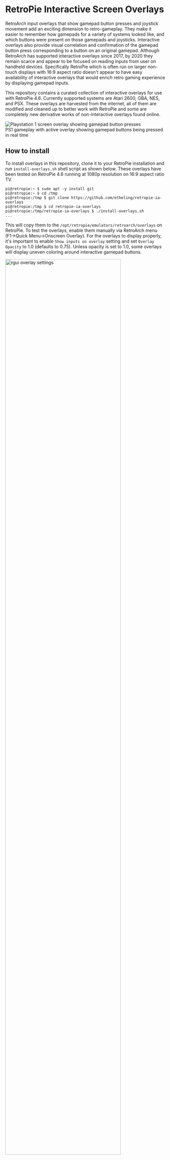 # RetroPie Interactive Screen Overlays

RetroArch input overlays that show gamepad button presses and joystick movement add an exciting dimension to retro-gameplay. They make it easier to remember how gamepads for a variety of systems looked like, and which buttons were present on those gamepads and joysticks. Interactive overlays also provide visual correlation and confirmation of the gamepad button press corresponding to a button on an original gamepad. Although RetroArch has supported interactive overlays since 2017, by 2020 they remain scarce and appear to be focused on reading inputs from user on handheld devices. Specifically RetroPie which is often run on larger non-touch displays with 16:9 aspect ratio doesn't appear to have easy availability of interactive overlays that would enrich retro gaming experience by displaying gamepad inputs. 

This repository contains a curated collection of interactive overlays for use with RetroPie 4.6. Currently supported systems are Atari 2600, GBA, NES, and PSX. These overlays are harvested from the internet, all of them are modified and cleaned up to better work with RetroPie and some are completely new derivative works of non-interactive overlays found online.
  
<img src="images/psx-overlay.png" alt="Playstation 1 screen overlay showing gamepad button presses"/><br/>
PS1 gameplay with active overlay showing gamepad buttons being pressed in real time

## How to install

To install overlays in this repository, clone it to your RetroPie installation and run `install-overlays.sh` shell script as shown below. These overlays have been tested on RetroPie 4.6 running at 1080p resolution on 16:9 aspect ratio TV.

```
pi@retropie:~ $ sudo apt -y install git
pi@retropie:~ $ cd /tmp
pi@retropie:/tmp $ git clone https://github.com/etheling/retropie-ia-overlays
pi@retropie:/tmp $ cd retropie-ia-overlays
pi@retropie:/tmp/retropie-ia-overlays $ ./install-overlays.sh
...
```

This will copy them to the `/opt/retropie/emulators/retroarch/overlays` on RetroPie. To test the overlays, enable them manually via RetroArch menu (F1->Quick Menu->Onscreen Overlay). For the overlays to display properly, it's important to enable `Show inputs on overlay` setting and set `Overlay Opacity` to 1.0 (defaults to 0.75). Unless opacity is set to 1.0, some overlays will display uneven coloring around interactive gamepad buttons.

<img src="images/rgui.png" width="85%" alt="rgui overlay settings"/>

To load these overlays automatically, do it via systems specific RetroArch config files. Below is a sample on how to do this for Atari 2600 via `/opt/retropie/configs/atari2600/retroarch.cfg`. Overlays chapter includes configuration changes required for each system, including viewport or shader changes that may be required by a specific overlay. 

```
pi@retropie:~ $ tail -8 /opt/retropie/configs/atari2600/retroarch.cfg
## Overlay old TV
input_overlay_enable = "true"
input_overlay = "/opt/retropie/emulators/retroarch/overlays/ia-atari2600-tv.cfg"
input_overlay_show_physical_inputs = "true"
input_overlay_opacity = "1.000000"
input_overlay_scale = "1.000000"

#include "/opt/retropie/configs/all/retroarch.cfg"
```

These overlays are built in such a way that overlay directory `/opt/retropie/emulators/retroarch/overlays` will contain a .cfg file for each interactive overlay, and then assets for each overlay are placed in the subdirectory corresponding to the .cfg filename (e.g. ./ia-ps1/ for ./ia-ps1.cfg) . This is done to avoid cluttering the overlay directory with a number of .png files with potentially conflicting names.

## Overlays

These overlays are intended for RetroPie setups with 16:9 aspect ratio TV running at 1080p resolution. They have been created for and tested with RetroPie 4.6. 

They are derivative works of overlay configurations, screens and icons made by others. Each section below provides links to the original source where artwork was found online. If you're the author of these graphics, and don't want them to be used here, please submit a pull request and ask me to remove your works. For any planned usage that might be commercial in nature, contact original authors of artwork.

Psx overlay uses the most comprehensive set of RetroArch screen overlay features. It and other overlays here are hopefully useful as examples of how to create interactive screen overlays for RetroPie.

### Atari 2600 TV overlay

This overlay (`ia-atari2600-tv.cfg`) is based on 'TV overlay' posted to [RetroPie forums](https://retropie.org.uk/forum/topic/13408/tv-overlay). It has been modified to include an Atari joystick at the lower left corner that will display fire button presses and d-pad up,down,left and right events. It has also been slightly altered to match Atari 2600 view port in RetroPie 4.6 default configuration.

<img src="images/atari2600-overlay.png" alt="atari 2600 interactive overlay"/>

To load this overlay, add following lines to the Atari2600 RetroArch config at `/opt/retropie/configs/atari2600/retroarch.cfg` or enable it manually via rgui:

```
## Overlay old TV
input_overlay_enable = "true"
input_overlay = "/opt/retropie/emulators/retroarch/overlays/ia-atari2600-tv.cfg"
input_overlay_show_physical_inputs = "true"
input_overlay_opacity = "1.000000"
input_overlay_scale = "1.000000"
```

Other Atari 2600 joystick graphics that can be useful in creating interactive overlays: [#1](https://www.pngegg.com/en/png-zpqbt), [#2](https://www.pngegg.com/en/png-bxpyz).

### GBA (Gameboy advanced) overlay

GBA overlay (`ia-gba-purple.cfg`) is based on overlay available [here](http://thatlostpacket.com/retrogbaoverlay.html). It has been modified to remove 'fast forward' 'button' and to create 'pressed button feel' for buttons. <!-- Gimp, increasing buttons contrast by 40% -->
 
 <img src="images/gba-overlay.png" alt="GBA interactive overlay "/>
 
 To load this overlay, and to also properly set display port size to fit the overlay and enable GBA color palette shaders, add following lines to the gba RetroArch config at `/opt/retropie/configs/gba/retroarch.cfg` or enable it manually via rgui:
 
 ```
input_overlay_enable = "true"
input_overlay = "/opt/retropie/emulators/retroarch/overlays/ia-gba-purple.cfg"
input_overlay_opacity = "1.000000"
input_overlay_scale = "1.000000"
input_overlay_show_physical_inputs = "true"

## https://retropie.org.uk/forum/topic/19598/custom-viewport-problem-retroarch-1-7-5/3
## match input overlay; menu edit via F1 -> settings -> video -> scaling
aspect_ratio_index = "23"
custom_viewport_width = "1260" 
custom_viewport_height = "840"
custom_viewport_x = "330"
custom_viewport_y = "120"

## Enable GBA color scheme
video_shader_enable = true
video_shader_dir = "/opt/retropie/emulators/retroarch/shader/"
video_shader = “/opt/retropie/emulators/retroarch/shader/gba-color.glslp” 
 ```


### NES (Nintendo Entertainment System) overlay

This overlay (`ia-nes.cfg`) is based on the interactive NES overlay found from RetroArch [overlay documentation](https://github.com/libretro/common-overlays/tree/master/borders/nes-anim-border). 

 <img src="images/nes-overlay.png" alt="NES interactive overlay "/>
 
To load this overlay, add following lines to the NES RetroArch config at `/opt/retropie/configs/nes/retroarch.cfg` or enable it manually via rgui:

```
## Overlay old TV
input_overlay_enable = "true"
input_overlay = "/opt/retropie/emulators/retroarch/overlays/ia-nes.cfg"
input_overlay_show_physical_inputs = "true"
input_overlay_opacity = "1.000000"
input_overlay_scale = "1.000000"
```

NOTE: https://www.pngegg.com/en/png-yqsic (other gamepad for use with NES overlays)

### Playstation 1 overlay

This overlay (`ia-ps1.cfg`) is based on an excellent example of interactive PS1 controller overlay found from [RetroArch forums](https://github.com/libretro/RetroArch/issues/5214). It has been edited lightly to make it work in RetroPie (original only works in Windows due to path issues), and Playstation 1 'themed' side panels with PS logo and console icon have been added. This is the most complete and complex overlay in this set and has a placeholder for all the Xbox gamepad buttons (except for the XBox button). Specifically it properly displays analog stick movements. 

<img src="images/psx-overlay.png" alt="Playstation1 active overlay"/>

To load this overlay, add following lines to the psx RetroArch config at `/opt/retropie/configs/psx/retroarch.cfg` or enable it manually via rgui:

```
input_overlay_enable = "true"
input_overlay = "/opt/retropie/emulators/retroarch/overlays/ia-ps1.cfg"
input_overlay_opacity = "1.000000"
input_overlay_scale = "1.000000"
input_overlay_show_physical_inputs = "true"
```

## Getting started with creating RetroArch interactive overlays [for use with RetroPie]

To get started read [RetroArch screen overlays](https://docs.libretro.com/guides/libretro-overlays/) system documentation and developer documentation pertaining to [show inputs on overlay](https://docs.libretro.com/development/retroarch/input/overlay/) features. To create interactive overlays [RetroArch Overlay Editor](https://www.libretro.com/index.php/retroarch-overlay-editor-create-and-edit-your-own-overlays-easily-now-available-for-free/) will greatly simplify the process. Although it appears it's not always possible to create a finished active overlay with it, it will get you there most of the way and be invaluable in being able to extract 'button press'-areas from the overlay background. Indeed it appears that overlay editor is more geared towards creating overlays that can be used in handheld devices to read in user input, rather than ones that would be used to display gamepad events in RetroPie-type environments. As of June 2020, only pre-compiled Windows binary for the Overlay Editor is provided.

Please note that this section is not a comprehensive guide to creating an active overlay, but rather presents high level steps to take to create an interactive overlay. Overlays in this repository should be used as an additional reference on how to build one. If there are alternative ways to create active overlays, please submit a pull request with the information.

<img src="images/retroarch-overlay-editor.png" alt="XX" width="95%"/>

### Steps to create interactive overlay with RetroArch Overlay Editor

Approximately following steps are required to build interactive overlay for RetroPie with RetroArch overlay editor:

1. Start RetroArch overlay editor and set asset sizes: `Actions -> Set Canvas Size -> 1920, 1080`.
2. Add background image as a layer image (NOT as a background)
3. Add objects for each button that you wish to make active: `Actions -> Add Object (+)`
4. Size them appropriately and make them square objects `Actions -> Set Square Object(s) (S))
5. Fit objects on the buttons so that they don't overlap and that they stay out of emulator display area
6. Name objects to map them to gamepad buttons. See [RetroArch documentation](https://docs.libretro.com/development/retroarch/input/overlay/) and e.g. ia-ps1.cfg.
7. Extract images for buttons from background: `Actions -> Pluck Object(s) Image from Layer Image` (these will overlay background)
9. Save configuration in Overlay Editor making sure assets are saved/created for each button
8. Go to Gimp, PS, etc. and edit a copy of background image to make all buttons etc. pressed (this image will be overlayed by extracted buttons)
10. Edit saved overlay configuration to change background to the one with pressed button look
11. Test and manually clean up overlay configuration

Of all the steps outlined above, it appears that steps 10 and 11 can take a lot of time and overlay configuration is likely to require manual changes before it will behave as expected. After some experimentation, what appears to work best is that displaying button presses on the overlay is done in a subtle enough manner as not to distract from the gameplay. 


## Future work

- Test what happens when used in 4k, 720p resolutions (now only 1080p tested)
- Genesis overlay - gamepad https://www.pngegg.com/en/png-fmvvn
- Test overlay for various overlay framework features
- Fix screenshots




